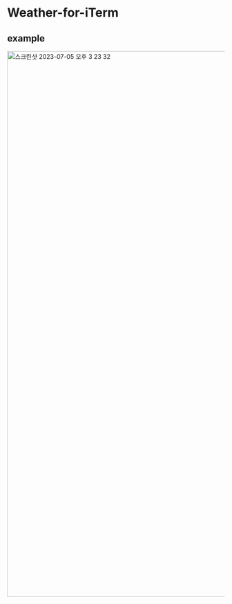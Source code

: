 # Weather-for-iTerm
## example
<img width="1262" alt="스크린샷 2023-07-05 오후 3 23 32" src="https://github.com/JaeJunday/Weather-for-iTerm/assets/109643814/74fc9fd0-6cd2-4fd9-891a-35999b7728d6">
